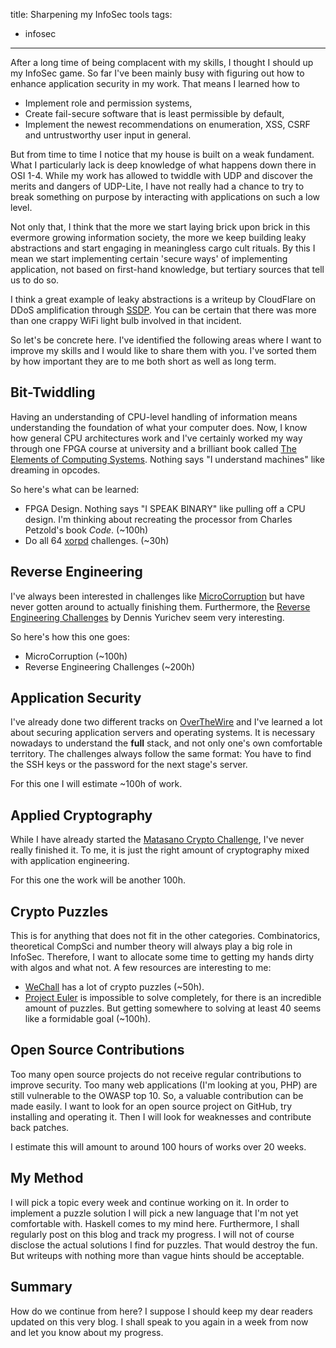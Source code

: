 title: Sharpening my InfoSec tools
tags:
  - infosec
---

After a long time of being complacent with my skills, I thought I should up my
InfoSec game. So far I've been mainly busy with figuring out how to enhance
application security in my work. That means I learned how to

- Implement role and permission systems,
- Create fail-secure software that is least permissible by default,
- Implement the newest recommendations on enumeration, XSS, CSRF and
  untrustworthy user input in general.

But from time to time I notice that my house is built on a weak fundament. What
I particularly lack is deep knowledge of what happens down there in OSI 1-4.
While my work has allowed to twiddle with UDP and discover the merits and
dangers of UDP-Lite, I have not really had a chance to try to break something
on purpose by interacting with applications on such a low level.

Not only that, I think that the more we start laying brick upon brick in this
evermore growing information society, the more we keep building leaky
abstractions and start engaging in meaningless cargo cult rituals. By this I
mean we start implementing certain 'secure ways' of implementing application,
not based on first-hand knowledge, but tertiary sources that tell us to do so.

I think a great example of leaky abstractions is a writeup by CloudFlare on
DDoS amplification through [SSDP](https://blog.cloudflare.com/ssdp-100gbps/).
You can be certain that there was more than one crappy WiFi light bulb involved
in that incident.

So let's be concrete here. I've identified the following areas where I want to
improve my skills and I would like to share them with you. I've sorted them by
how important they are to me both short as well as long term.

## Bit-Twiddling

Having an understanding of CPU-level handling of information means
understanding the foundation of what your computer does. Now, I know how
general CPU architectures work and I've certainly worked my way through one
FPGA course at university and a brilliant book called [The Elements of
Computing Systems](http://nand2tetris.org/). Nothing says "I understand
machines" like dreaming in opcodes.

So here's what can be learned:

- FPGA Design. Nothing says "I SPEAK BINARY" like pulling off a CPU design.
  I'm thinking about recreating the  processor from Charles Petzold's book
  _Code_. (~100h)
- Do all 64 [xorpd](https://www.xorpd.net/pages/xchg_rax/snip_00.html)
  challenges. (~30h)

## Reverse Engineering

I've always been interested in challenges like
[MicroCorruption](https://microcorruption.com/login) but have never gotten
around to actually finishing them. Furthermore, the [Reverse Engineering
Challenges](https://challenges.re/) by Dennis Yurichev seem very interesting.

So here's how this one goes:

- MicroCorruption (~100h)
- Reverse Engineering Challenges (~200h)

## Application Security

I've already done two different tracks on
[OverTheWire](http://overthewire.org/wargames/) and I've learned a lot about
securing application servers and operating systems. It is necessary nowadays to
understand the __full__ stack, and not only one's own comfortable territory.
The challenges always follow the same format: You have to find the SSH keys or
the password for the next stage's server.

For this one I will estimate ~100h of work.

## Applied Cryptography

While I have already started the [Matasano Crypto
Challenge](http://cryptopals.com/), I've never really finished it. To me, it is
just the right amount of cryptography mixed with application engineering.

For this one the work will be another 100h.

## Crypto Puzzles

This is for anything that does not fit in the other categories. Combinatorics,
theoretical CompSci and number theory will always play a big role in InfoSec.
Therefore, I want to allocate some time to getting my hands dirty with algos and
what not. A few resources are interesting to me:

- [WeChall](https://www.wechall.net/about_wechall) has a lot of crypto puzzles
  (~50h).
- [Project Euler](https://projecteuler.net/) is impossible to solve completely,
  for there is an incredible amount of puzzles. But getting somewhere to
  solving at least 40 seems like a formidable goal (~100h).

## Open Source Contributions

Too many open source projects do not receive regular contributions to improve
security. Too many web applications (I'm looking at you, PHP) are still
vulnerable to the OWASP top 10. So, a valuable contribution can be made easily.
I want to look for an open source project on GitHub, try installing and
operating it. Then I will look for weaknesses and contribute back patches.

I estimate this will amount to around 100 hours of works over 20 weeks.

## My Method

I will pick a topic every week and continue working on it. In order to
implement a puzzle solution I will pick a new language that I'm not yet
comfortable with. Haskell comes to my mind here. Furthermore, I shall regularly
post on this blog and track my progress. I will not of course disclose the
actual solutions I find for puzzles. That would destroy the fun. But writeups
with nothing more than vague hints should be acceptable.

## Summary

How do we continue from here? I suppose I should keep my dear readers updated
on this very blog. I shall speak to you again in a week from now and let you
know about my progress.
